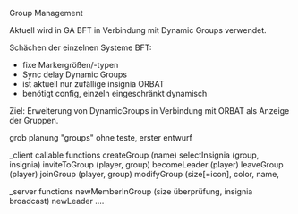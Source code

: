 Group Management

Aktuell wird in GA BFT in Verbindung mit Dynamic Groups verwendet.

Schächen der einzelnen Systeme
BFT:
* fixe Markergrößen/-typen
* Sync delay
Dynamic Groups
* ist aktuell nur zufällige insignia
ORBAT
* benötigt config, einzeln eingeschränkt dynamisch

Ziel:
Erweiterung von DynamicGroups in Verbindung mit ORBAT als Anzeige der Gruppen.





grob planung "groups"
ohne teste, erster entwurf

_client callable functions
createGroup (name)
selectInsignia (group, insignia)
inviteToGroup (player, group)
becomeLeader (player)
leaveGroup (player)
joinGroup (player, group)
modifyGroup (size[=icon], color, name,

_server functions
newMemberInGroup (size überprüfung, insignia broadcast)
newLeader
....
